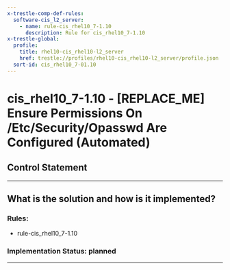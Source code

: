 ```yaml
---
x-trestle-comp-def-rules:
  software-cis_l2_server:
    - name: rule-cis_rhel10_7-1.10
      description: Rule for cis_rhel10_7-1.10
x-trestle-global:
  profile:
    title: rhel10-cis_rhel10-l2_server
    href: trestle://profiles/rhel10-cis_rhel10-l2_server/profile.json
  sort-id: cis_rhel10_7-01.10
---
```


# cis_rhel10_7-1.10 - \[REPLACE_ME\] Ensure Permissions On /Etc/Security/Opasswd Are Configured (Automated)

## Control Statement

______________________________________________________________________

## What is the solution and how is it implemented?

<!-- For implementation status enter one of: implemented, partial, planned, alternative, not-applicable -->

<!-- Note that the list of rules under ### Rules: is read-only and changes will not be captured after assembly to JSON -->

<!-- Add control implementation description here for control: cis_rhel10_7-1.10 -->

### Rules:

  - rule-cis_rhel10_7-1.10

### Implementation Status: planned

______________________________________________________________________
